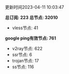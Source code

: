 更新时间2023-04-11 10:03:47

**总订阅: 223**
**总节点: 32010**
- vless节点: 41

**google ping有效节点: 761**
- v2ray节点: 622
- ssr节点: 6
- trojan节点: 17
- ss节点: 116
